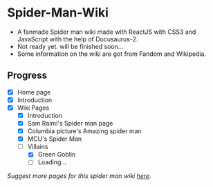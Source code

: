 # Spider-Man-Wiki
- A fanmade Spider man wiki made with ReactJS with CSS3 and JavaScript with the help of Docusaurus-2.
- Not ready yet. will be finished soon...
- Some information on the wiki are got from Fandom and Wikipedia.

## Progress
- [x] Home page
- [x] Introduction 
- [x] Wiki Pages
  - [x] Introduction
  - [x] Sam Raimi's Spider man page
  - [x] Columbia picture's Amazing spider man
  - [x] MCU's Spider Man
  - [ ] Villains
    - [x] Green Goblin
    - [ ] Loading...

*Suggest more pages for this spider man wiki [here](https://github.com/RedEdge967/Spider-Man-Wiki/issues/6).*
